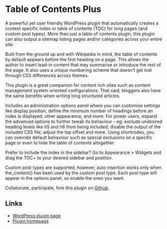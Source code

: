 # Table of Contents Plus

A powerful yet user friendly WordPress plugin that automatically creates a context specific index or table of contents (TOC) for long pages (and custom post types). More than just a table of contents plugin, this plugin can also output a sitemap listing pages and/or categories across your entire site.

Built from the ground up and with Wikipedia in mind, the table of contents by default appears before the first heading on a page. This allows the author to insert lead-in content that may summarise or introduce the rest of the page. It also uses a unique numbering scheme that doesn't get lost through CSS differences across themes.

This plugin is a great companion for content rich sites such as content management system oriented configurations. That said, bloggers also have the same benefits when writing long structured articles.

Includes an administration options panel where you can customise settings like display position, define the minimum number of headings before an index is displayed, other appearance, and more. For power users, expand the advanced options to further tweak its behaviour - eg: exclude undesired heading levels like h5 and h6 from being included; disable the output of the included CSS file; adjust the top offset and more. Using shortcodes, you can override default behaviour such as special exclusions on a specific page or even to hide the table of contents altogether.

Prefer to include the index in the sidebar? Go to Appearance > Widgets and drag the TOC+ to your desired sidebar and position.

Custom post types are supported, however, auto insertion works only when the_content() has been used by the custom post type. Each post type will appear in the options panel, so enable the ones you want.

Collaborate, participate, fork this plugin on [Github](https://github.com/zedzedzed/table-of-contents-plus/).

## Links

* [WordPress plugin page](https://wordpress.org/plugins/table-of-contents-plus/)
* [Plugin homepage](http://dublue.com/plugins/toc/)
